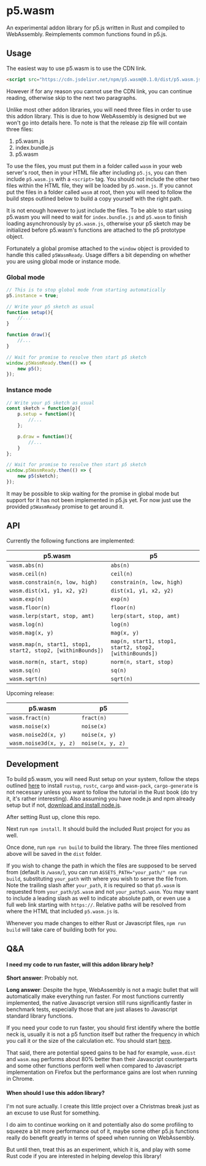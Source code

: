 # p5.wasm

An experimental addon library for p5.js written in Rust and compiled to WebAssembly. Reimplements common functions found in p5.js.

## Usage
The easiest way to use p5.wasm is to use the CDN link.
```html
<script src="https://cdn.jsdelivr.net/npm/p5.wasm@0.1.0/dist/p5.wasm.js"></script>
```

However if for any reason you cannot use the CDN link, you can continue reading, otherwise skip to the next two paragraphs.

Unlike most other addon libraries, you will need three files in order to use this addon library. This is due to how WebAssembly is designed but we won't go into details here. To note is that the release zip file will contain three files:

1. p5.wasm.js
2. index.bundle.js
3. p5.wasm

To use the files, you must put them in a folder called `wasm` in your web server's root, then in your HTML file after including `p5.js`, you can then include `p5.wasm.js` with a `<script>` tag. You should not include the other two files within the HTML file, they will be loaded by `p5.wasm.js`. If you cannot put the files in a folder called `wasm` at root, then you will need to follow the build steps outlined below to build a copy yourself with the right path.

It is not enough however to just include the files. To be able to start using p5.wasm you will need to wait for `index.bundle.js` and `p5.wasm` to finish loading asynchronously by `p5.wasm.js`, otherwise your p5 sketch may be initialized before p5.wasm's functions are attached to the p5 prototype object.

Fortunately a global promise attached to the `window` object is provided to handle this called `p5WasmReady`. Usage differs a bit depending on whether you are using global mode or instance mode.

### Global mode
```javascript
// This is to stop global mode from starting automatically
p5.instance = true;

// Write your p5 sketch as usual
function setup(){
	//...
}

function draw(){
	//...
}

// Wait for promise to resolve then start p5 sketch
window.p5WasmReady.then(() => {
	new p5();
});
```

### Instance mode
```javascript
// Write your p5 sketch as usual
const sketch = function(p){
	p.setup = function(){
		//...
	};

	p.draw = function(){
		//...
	}
};

// Wait for promise to resolve then start p5 sketch
window.p5WasmReady.then(() => {
	new p5(sketch);
});
```

It may be possible to skip waiting for the promise in global mode but support for it has not been implemented in p5.js yet. For now just use the provided `p5WasmReady` promise to get around it.

## API
Currently the following functions are implemented:

| p5.wasm                        | p5                        |
| ------------------------------ |---------------------------|
| `wasm.abs(n)`                  | `abs(n)`                  |
| `wasm.ceil(n)`                 | `ceil(n)`                 |
| `wasm.constrain(n, low, high)` | `constrain(n, low, high)` |
| `wasm.dist(x1, y1, x2, y2)`    | `dist(x1, y1, x2, y2)`    |
| `wasm.exp(n)`                  | `exp(n)`                  |
| `wasm.floor(n)`                | `floor(n)`                |
| `wasm.lerp(start, stop, amt)`  | `lerp(start, stop, amt)`  |
| `wasm.log(n)`                  | `log(n)`                  |
| `wasm.mag(x, y)`               | `mag(x, y)`               |
| `wasm.map(n, start1, stop1, start2, stop2, [withinBounds])` | `map(n, start1, stop1, start2, stop2, [withinBounds])` |
| `wasm.norm(n, start, stop)`    | `norm(n, start, stop)`    |
| `wasm.sq(n)`                   | `sq(n)`                   |
| `wasm.sqrt(n)`                 | `sqrt(n)`                 |

Upcoming release:

| p5.wasm                        | p5                        |
| ------------------------------ |---------------------------|
| `wasm.fract(n)`                | `fract(n)`                |
| `wasm.noise(x)`                | `noise(x)`                |
| `wasm.noise2d(x, y)`           | `noise(x, y)`             |
| `wasm.noise3d(x, y, z)`        | `noise(x, y, z)`          |


## Development
To build p5.wasm, you will need Rust setup on your system, follow the steps outlined [here](https://rustwasm.github.io/docs/book/game-of-life/setup.html) to install `rustup`, `rustc`, `cargo` and `wasm-pack`, `cargo-generate` is not necessary unless you want to follow the tutorial in the Rust book (do try it, it's rather interesting). Also assuming you have node.js and npm already setup but if not, [download and install node.js](https://nodejs.org/).

After setting Rust up, clone this repo.

Next run `npm install`. It should build the included Rust project for you as well.

Once done, run `npm run build` to build the library. The three files mentioned above will be saved in the `dist` folder.

If you wish to change the path in which the files are supposed to be served from (default is `/wasm/`), you can run `ASSETS_PATH="your_path/" npm run build`, substituting `your_path` with where you wish to serve the file from. Note the trailing slash after `your_path`, it is required so that `p5.wasm` is requested from `your_path/p5.wasm` and not `your_pathp5.wasm`. You may want to include a leading slash as well to indicate absolute path, or even use a full web link starting with `https://`. Relative paths will be resolved from where the HTML that included `p5.wasm.js` is.

Whenever you made changes to either Rust or Javascript files, `npm run build` will take care of building both for you.

## Q&A
#### I need my code to run faster, will this addon library help?

**Short answer**: Probably not.

**Long answer**: Despite the hype, WebAssembly is not a magic bullet that will automatically make everything run faster. For most functions currently implemented, the native Javascript version still runs significantly faster in benchmark tests, especially those that are just aliases to Javascript standard library functions.

If you need your code to run faster, you should first identify where the bottle neck is, usually it is not a p5 function itself but rather the frequency in which you call it or the size of the calculation etc. You should start [here](https://github.com/processing/p5.js/wiki/Optimizing-p5.js-Code-for-Performance).

That said, there are potential speed gains to be had for example, `wasm.dist` and `wasm.mag` performs about 80% better than their Javascript counterparts and some other functions perform well when compared to Javascript implementation on Firefox but the performance gains are lost when running in Chrome.


#### When should I use this addon library?

I'm not sure actually. I create this little project over a Christmas break just as an excuse to use Rust for something.

I do aim to continue working on it and potentially also do some profiling to squeeze a bit more performance out of it, maybe some other p5.js functions really do benefit greatly in terms of speed when running on WebAssembly.

But until then, treat this as an experiment, which it is, and play with some Rust code if you are interested in helping develop this library!